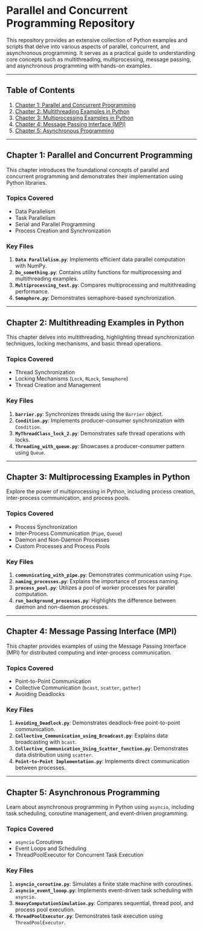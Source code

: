 # **Parallel and Concurrent Programming Repository**  

This repository provides an extensive collection of Python examples and scripts that delve into various aspects of parallel, concurrent, and asynchronous programming. It serves as a practical guide to understanding core concepts such as multithreading, multiprocessing, message passing, and asynchronous programming with hands-on examples.  

---

## **Table of Contents**  
1. [Chapter 1: Parallel and Concurrent Programming](#chapter-1-parallel-and-concurrent-programming)  
2. [Chapter 2: Multithreading Examples in Python](#chapter-2-multithreading-examples-in-python)  
3. [Chapter 3: Multiprocessing Examples in Python](#chapter-3-multiprocessing-examples-in-python)  
4. [Chapter 4: Message Passing Interface (MPI)](#chapter-4-message-passing-interface-mpi)  
5. [Chapter 5: Asynchronous Programming](#chapter-5-asynchronous-programming)  

---

## **Chapter 1: Parallel and Concurrent Programming**  
This chapter introduces the foundational concepts of parallel and concurrent programming and demonstrates their implementation using Python libraries.  

### **Topics Covered**  
- Data Parallelism  
- Task Parallelism  
- Serial and Parallel Programming  
- Process Creation and Synchronization  

### **Key Files**  
1. **`Data Parallelism.py`**: Implements efficient data parallel computation with NumPy.  
2. **`Do_something.py`**: Contains utility functions for multiprocessing and multithreading examples.  
3. **`Multiprocessing_test.py`**: Compares multiprocessing and multithreading performance.  
4. **`Semaphore.py`**: Demonstrates semaphore-based synchronization.  

---

## **Chapter 2: Multithreading Examples in Python**  
This chapter delves into multithreading, highlighting thread synchronization techniques, locking mechanisms, and basic thread operations.  

### **Topics Covered**  
- Thread Synchronization  
- Locking Mechanisms (`Lock`, `RLock`, `Semaphore`)  
- Thread Creation and Management  

### **Key Files**  
1. **`barrier.py`**: Synchronizes threads using the `Barrier` object.  
2. **`Condition.py`**: Implements producer-consumer synchronization with `Condition`.  
3. **`MyThreadClass_lock_2.py`**: Demonstrates safe thread operations with locks.  
4. **`Threading_with_queue.py`**: Showcases a producer-consumer pattern using `Queue`.  

---

## **Chapter 3: Multiprocessing Examples in Python**  
Explore the power of multiprocessing in Python, including process creation, inter-process communication, and process pools.  

### **Topics Covered**  
- Process Synchronization  
- Inter-Process Communication (`Pipe`, `Queue`)  
- Daemon and Non-Daemon Processes  
- Custom Processes and Process Pools  

### **Key Files**  
1. **`communicating_with_pipe.py`**: Demonstrates communication using `Pipe`.  
2. **`naming_processes.py`**: Explains the importance of process naming.  
3. **`process_pool.py`**: Utilizes a pool of worker processes for parallel computation.  
4. **`run_background_processes.py`**: Highlights the difference between daemon and non-daemon processes.  

---

## **Chapter 4: Message Passing Interface (MPI)**  
This chapter provides examples of using the Message Passing Interface (MPI) for distributed computing and inter-process communication.  

### **Topics Covered**  
- Point-to-Point Communication  
- Collective Communication (`bcast`, `scatter`, `gather`)  
- Avoiding Deadlocks  

### **Key Files**  
1. **`Avoiding_Deadlock.py`**: Demonstrates deadlock-free point-to-point communication.  
2. **`Collective_Communication_using_Broadcast.py`**: Explains data broadcasting with `bcast`.  
3. **`Collective_Communication_Using_Scatter_function.py`**: Demonstrates data distribution using `scatter`.  
4. **`Point-to-Point Implementation.py`**: Implements direct communication between processes.  

---

## **Chapter 5: Asynchronous Programming**  
Learn about asynchronous programming in Python using `asyncio`, including task scheduling, coroutine management, and event-driven programming.  

### **Topics Covered**  
- `asyncio` Coroutines  
- Event Loops and Scheduling  
- ThreadPoolExecutor for Concurrent Task Execution  

### **Key Files**  
1. **`asyncio_coroutine.py`**: Simulates a finite state machine with coroutines.  
2. **`asyncio_event_looop.py`**: Implements event-driven task scheduling with `asyncio`.  
3. **`HeavyComputationSimulation.py`**: Compares sequential, thread pool, and process pool execution.  
4. **`ThreadPoolExecutor.py`**: Demonstrates task execution using `ThreadPoolExecutor`.  

